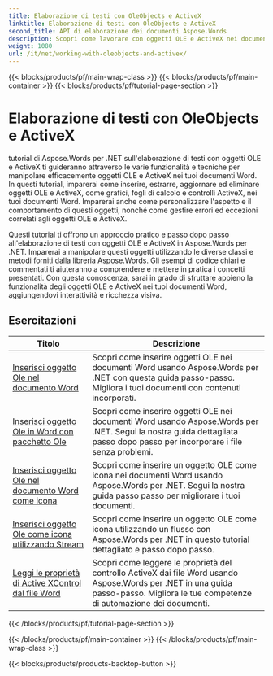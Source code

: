 ```yaml
---
title: Elaborazione di testi con OleObjects e ActiveX
linktitle: Elaborazione di testi con OleObjects e ActiveX
second_title: API di elaborazione dei documenti Aspose.Words
description: Scopri come lavorare con oggetti OLE e ActiveX nei documenti Word con Aspose.Words per .NET. Esercitazioni dettagliate con esempi di codice.
weight: 1080
url: /it/net/working-with-oleobjects-and-activex/
---
```


{{< blocks/products/pf/main-wrap-class >}}
{{< blocks/products/pf/main-container >}}
{{< blocks/products/pf/tutorial-page-section >}}

# Elaborazione di testi con OleObjects e ActiveX


tutorial di Aspose.Words per .NET sull'elaborazione di testi con oggetti OLE e ActiveX ti guideranno attraverso le varie funzionalità e tecniche per manipolare efficacemente oggetti OLE e ActiveX nei tuoi documenti Word. In questi tutorial, imparerai come inserire, estrarre, aggiornare ed eliminare oggetti OLE e ActiveX, come grafici, fogli di calcolo e controlli ActiveX, nei tuoi documenti Word. Imparerai anche come personalizzare l'aspetto e il comportamento di questi oggetti, nonché come gestire errori ed eccezioni correlati agli oggetti OLE e ActiveX.

Questi tutorial ti offrono un approccio pratico e passo dopo passo all'elaborazione di testi con oggetti OLE e ActiveX in Aspose.Words per .NET. Imparerai a manipolare questi oggetti utilizzando le diverse classi e metodi forniti dalla libreria Aspose.Words. Gli esempi di codice chiari e commentati ti aiuteranno a comprendere e mettere in pratica i concetti presentati. Con questa conoscenza, sarai in grado di sfruttare appieno la funzionalità degli oggetti OLE e ActiveX nei tuoi documenti Word, aggiungendovi interattività e ricchezza visiva.

 ## Esercitazioni
| Titolo | Descrizione |
| --- | --- |
| [Inserisci oggetto Ole nel documento Word](./insert-ole-object/) | Scopri come inserire oggetti OLE nei documenti Word usando Aspose.Words per .NET con questa guida passo-passo. Migliora i tuoi documenti con contenuti incorporati. |
| [Inserisci oggetto Ole in Word con pacchetto Ole](./insert-ole-object-with-ole-package/) | Scopri come inserire oggetti OLE nei documenti Word usando Aspose.Words per .NET. Segui la nostra guida dettagliata passo dopo passo per incorporare i file senza problemi. |
| [Inserisci oggetto Ole nel documento Word come icona](./insert-ole-object-as-icon/) | Scopri come inserire un oggetto OLE come icona nei documenti Word usando Aspose.Words per .NET. Segui la nostra guida passo passo per migliorare i tuoi documenti. |
| [Inserisci oggetto Ole come icona utilizzando Stream](./insert-ole-object-as-icon-using-stream/) | Scopri come inserire un oggetto OLE come icona utilizzando un flusso con Aspose.Words per .NET in questo tutorial dettagliato e passo dopo passo. |
| [Leggi le proprietà di Active XControl dal file Word](./read-active-xcontrol-properties/) | Scopri come leggere le proprietà del controllo ActiveX dai file Word usando Aspose.Words per .NET in una guida passo-passo. Migliora le tue competenze di automazione dei documenti. |
{{< /blocks/products/pf/tutorial-page-section >}}

{{< /blocks/products/pf/main-container >}}
{{< /blocks/products/pf/main-wrap-class >}}

{{< blocks/products/products-backtop-button >}}
